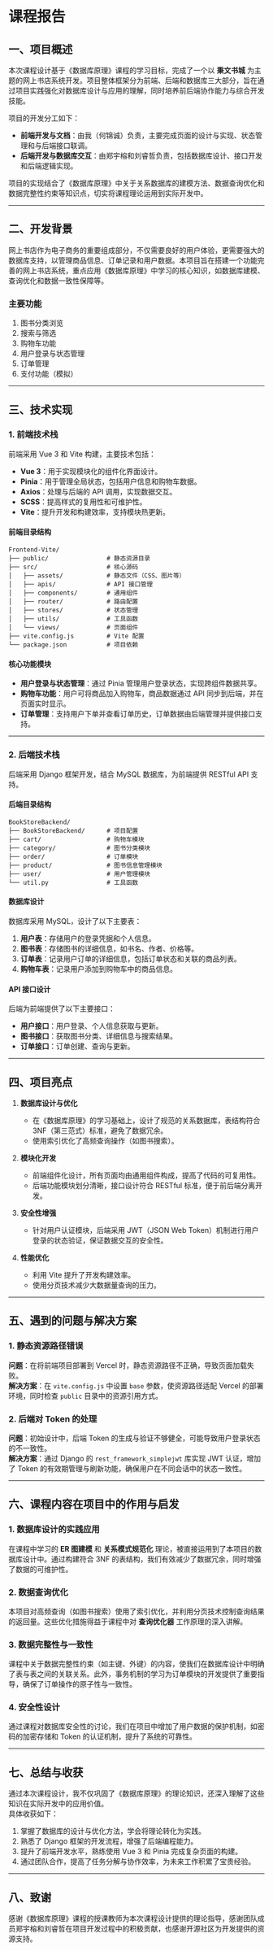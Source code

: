# 课程报告

## 一、项目概述

本次课程设计基于《数据库原理》课程的学习目标，完成了一个以 **秉文书城** 为主题的网上书店系统开发。项目整体框架分为前端、后端和数据库三大部分，旨在通过项目实践强化对数据库设计与应用的理解，同时培养前后端协作能力与综合开发技能。

项目的开发分工如下：
- **前端开发与文档**：由我（何锦诚）负责，主要完成页面的设计与实现、状态管理和与后端接口联调。
- **后端开发与数据库交互**：由郑宇榕和刘睿哲负责，包括数据库设计、接口开发和后端逻辑实现。

项目的实现结合了《数据库原理》中关于关系数据库的建模方法、数据查询优化和数据完整性约束等知识点，切实将课程理论运用到实际开发中。

---

## 二、开发背景

网上书店作为电子商务的重要组成部分，不仅需要良好的用户体验，更需要强大的数据库支持，以管理商品信息、订单记录和用户数据。本项目旨在搭建一个功能完善的网上书店系统，重点应用《数据库原理》中学习的核心知识，如数据库建模、查询优化和数据一致性保障等。

### 主要功能
1. 图书分类浏览
2. 搜索与筛选
3. 购物车功能
4. 用户登录与状态管理
5. 订单管理
6. 支付功能（模拟）

---

## 三、技术实现

### 1. 前端技术栈

前端采用 Vue 3 和 Vite 构建，主要技术包括：
- **Vue 3**：用于实现模块化的组件化界面设计。
- **Pinia**：用于管理全局状态，包括用户信息和购物车数据。
- **Axios**：处理与后端的 API 调用，实现数据交互。
- **SCSS**：提高样式的复用性和可维护性。
- **Vite**：提升开发和构建效率，支持模块热更新。

#### 前端目录结构
```plaintext
Frontend-Vite/
├── public/                # 静态资源目录  
├── src/                   # 核心源码  
│   ├── assets/            # 静态文件（CSS、图片等）  
│   ├── apis/              # API 接口管理  
│   ├── components/        # 通用组件  
│   ├── router/            # 路由配置  
│   ├── stores/            # 状态管理  
│   ├── utils/             # 工具函数  
│   └── views/             # 页面组件  
├── vite.config.js         # Vite 配置  
└── package.json           # 项目依赖  
```  

#### 核心功能模块
- **用户登录与状态管理**：通过 Pinia 管理用户登录状态，实现跨组件数据共享。
- **购物车功能**：用户可将商品加入购物车，商品数据通过 API 同步到后端，并在页面实时显示。
- **订单管理**：支持用户下单并查看订单历史，订单数据由后端管理并提供接口支持。

---

### 2. 后端技术栈

后端采用 Django 框架开发，结合 MySQL 数据库，为前端提供 RESTful API 支持。

#### 后端目录结构
```plaintext
BookStoreBackend/
├── BookStoreBackend/      # 项目配置  
├── cart/                  # 购物车模块  
├── category/              # 图书分类模块  
├── order/                 # 订单模块  
├── product/               # 图书信息管理模块  
├── user/                  # 用户管理模块  
└── util.py                # 工具函数  
```  

#### 数据库设计
数据库采用 MySQL，设计了以下主要表：
1. **用户表**：存储用户的登录凭据和个人信息。
2. **图书表**：存储图书的详细信息，如书名、作者、价格等。
3. **订单表**：记录用户订单的详细信息，包括订单状态和关联的商品列表。
4. **购物车表**：记录用户添加到购物车中的商品信息。

#### API 接口设计
后端为前端提供了以下主要接口：
- **用户接口**：用户登录、个人信息获取与更新。
- **图书接口**：获取图书分类、详细信息与搜索结果。
- **订单接口**：订单创建、查询与更新。

---

## 四、项目亮点

1. **数据库设计与优化**
    - 在《数据库原理》的学习基础上，设计了规范的关系数据库，表结构符合 3NF（第三范式）标准，避免了数据冗余。
    - 使用索引优化了高频查询操作（如图书搜索）。

2. **模块化开发**
    - 前端组件化设计，所有页面均由通用组件构成，提高了代码的可复用性。
    - 后端功能模块划分清晰，接口设计符合 RESTful 标准，便于前后端分离开发。

3. **安全性增强**
    - 针对用户认证模块，后端采用 JWT（JSON Web Token）机制进行用户登录的状态验证，保证数据交互的安全性。

4. **性能优化**
    - 利用 Vite 提升了开发构建效率。
    - 使用分页技术减少大数据量查询的压力。

---

## 五、遇到的问题与解决方案

### 1. **静态资源路径错误**
**问题**：在将前端项目部署到 Vercel 时，静态资源路径不正确，导致页面加载失败。  
**解决方案**：在 `vite.config.js` 中设置 `base` 参数，使资源路径适配 Vercel 的部署环境，同时检查 `public` 目录中的资源引用方式。

### 2. **后端对 Token 的处理**
**问题**：初始设计中，后端 Token 的生成与验证不够健全，可能导致用户登录状态的不一致性。  
**解决方案**：通过 Django 的 `rest_framework_simplejwt` 库实现 JWT 认证，增加了 Token 的有效期管理与刷新功能，确保用户在不同会话中的状态一致性。

---

## 六、课程内容在项目中的作用与启发

### 1. 数据库设计的实践应用
在课程中学习的 **ER 图建模** 和 **关系模式规范化** 理论，被直接运用到了本项目的数据库设计中。通过构建符合 3NF 的表结构，我们有效减少了数据冗余，同时增强了数据的可维护性。

### 2. 数据查询优化
本项目对高频查询（如图书搜索）使用了索引优化，并利用分页技术控制查询结果的返回量。这些优化措施得益于课程中对 **查询优化器** 工作原理的深入讲解。

### 3. 数据完整性与一致性
课程中关于数据完整性约束（如主键、外键）的内容，使我们在数据库设计中明确了表与表之间的关联关系。此外，事务机制的学习为订单模块的开发提供了重要指导，确保了订单操作的原子性与一致性。

### 4. 安全性设计
通过课程对数据库安全性的讨论，我们在项目中增加了用户数据的保护机制，如密码的加密存储和 Token 的认证机制，提升了系统的可靠性。

---

## 七、总结与收获

通过本次课程设计，我不仅巩固了《数据库原理》的理论知识，还深入理解了这些知识在实际开发中的应用价值。  
具体收获如下：
1. 掌握了数据库的设计与优化方法，学会将理论转化为实践。
2. 熟悉了 Django 框架的开发流程，增强了后端编程能力。
3. 提升了前端开发水平，熟练使用 Vue 3 和 Pinia 完成复杂页面的构建。
4. 通过团队合作，提高了任务分解与协作效率，为未来工作积累了宝贵经验。

---

## 八、致谢

感谢《数据库原理》课程的授课教师为本次课程设计提供的理论指导，感谢团队成员郑宇榕和刘睿哲在项目开发过程中的积极贡献，也感谢开源社区为开发提供的资源支持。  